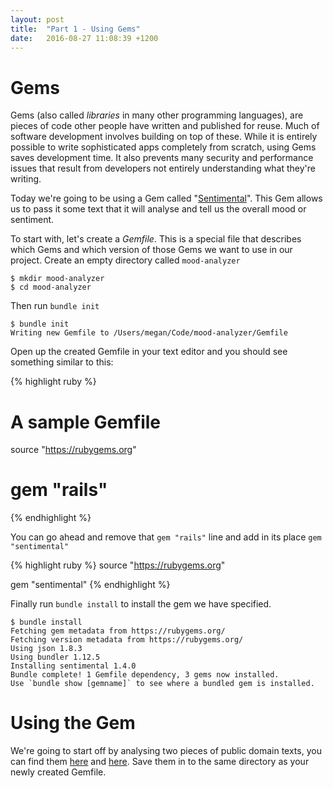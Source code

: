 ```yaml
---
layout: post
title:  "Part 1 - Using Gems"
date:   2016-08-27 11:08:39 +1200
---
```


# Gems

Gems (also called _libraries_ in many other programming languages), are pieces of code other people have written and published for reuse. Much of software development involves building on top of these. While it is entirely possible to write sophisticated apps completely from scratch, using Gems saves development time. It also prevents many security and performance issues that result from developers not entirely understanding what they're writing.

Today we're going to be using a Gem called "[Sentimental][sentimental]". This Gem allows us to pass it some text that it will analyse and tell us the overall mood or sentiment.

To start with, let's create a _Gemfile_. This is a special file that describes which Gems and which version of those Gems we want to use in our project. Create an empty directory called `mood-analyzer`

```
$ mkdir mood-analyzer
$ cd mood-analyzer
```

Then run `bundle init`

```
$ bundle init
Writing new Gemfile to /Users/megan/Code/mood-analyzer/Gemfile
```

Open up the created Gemfile in your text editor and you should see something similar to this:

{% highlight ruby %}
# A sample Gemfile
source "https://rubygems.org"

# gem "rails"
{% endhighlight %}

You can go ahead and remove that `gem "rails"` line and add in its place `gem "sentimental"`

{% highlight ruby %}
source "https://rubygems.org"

gem "sentimental"
{% endhighlight %}

Finally run `bundle install` to install the gem we have specified.

```
$ bundle install
Fetching gem metadata from https://rubygems.org/
Fetching version metadata from https://rubygems.org/
Using json 1.8.3
Using bundler 1.12.5
Installing sentimental 1.4.0
Bundle complete! 1 Gemfile dependency, 3 gems now installed.
Use `bundle show [gemname]` to see where a bundled gem is installed.
```

# Using the Gem

We're going to start off by analysing two pieces of public domain texts, you can find them [here][file1] and [here][file2]. Save them in to the same directory as your newly created Gemfile.

[sentimental]: https://github.com/7compass/sentimental
[file1]: {{site.github.url}}/txt/1342.txt
[file2]: {{site.github.url}}/txt/17192.txt
